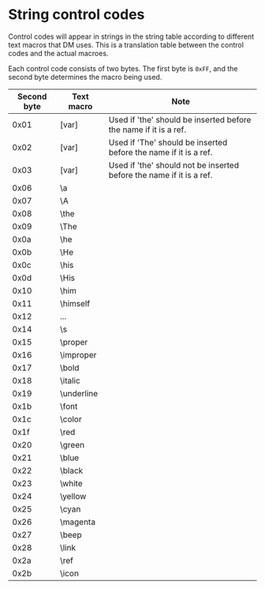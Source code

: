 # String control codes

Control codes will appear in strings in the string table according to different text macros that DM uses. This is a translation table between the control codes and the actual macroes.

Each control code consists of two bytes. The first byte is `0xFF`, and the second byte determines the macro being used.

Second byte | Text macro | Note                                                                 |
----------- | ---------- | -------------------------------------------------------------------- |
0x01        | [var]      | Used if 'the' should be inserted before the name if it is a ref.     |
0x02        | [var]      | Used if 'The' should be inserted before the name if it is a ref.     |
0x03        | [var]      | Used if 'the' should not be inserted before the name if it is a ref. |
0x06        | \a         |                                                                      |
0x07        | \A         |                                                                      |
0x08        | \the       |                                                                      |
0x09        | \The       |                                                                      |
0x0a        | \he        |                                                                      |
0x0b        | \He        |                                                                      |
0x0c        | \his       |                                                                      |
0x0d        | \His       |                                                                      |
0x10        | \him       |                                                                      |
0x11        | \himself   |                                                                      |
0x12        | \...       |                                                                      |
0x14        | \s         |                                                                      |
0x15        | \proper    |                                                                      |
0x16        | \improper  |                                                                      |
0x17        | \bold      |                                                                      |
0x18        | \italic    |                                                                      |
0x19        | \underline |                                                                      |
0x1b        | \font      |                                                                      |
0x1c        | \color     |                                                                      |
0x1f        | \red       |                                                                      |
0x20        | \green     |                                                                      |
0x21        | \blue      |                                                                      |
0x22        | \black     |                                                                      |
0x23        | \white     |                                                                      |
0x24        | \yellow    |                                                                      |
0x25        | \cyan      |                                                                      |
0x26        | \magenta   |                                                                      |
0x27        | \beep      |                                                                      |
0x28        | \link      |                                                                      |
0x2a        | \ref       |                                                                      |
0x2b        | \icon      |                                                                      |
